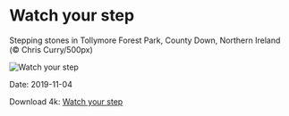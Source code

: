 # Watch your step

Stepping stones in Tollymore Forest Park, County Down, Northern Ireland (© Chris Curry/500px)

![Watch your step](https://bing.com/th?id=OHR.TollymoreForest_EN-US2804177894_UHD.jpg&rf=LaDigue_UHD.jpg&pid=hp&w=1024&h=576)

Date: 2019-11-04

Download 4k: [Watch your step](https://bing.com/th?id=OHR.TollymoreForest_EN-US2804177894_UHD.jpg&rf=LaDigue_UHD.jpg&pid=hp&w=3840&h=2160)

